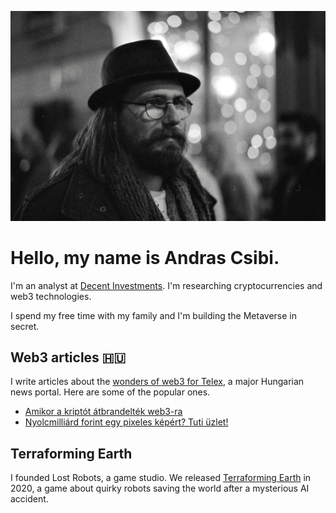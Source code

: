 ![This is an image](andras_2021.jpeg)

# Hello, my name is Andras Csibi. 

I'm an analyst at [Decent Investments](https://www.decent.net). I'm researching cryptocurrencies and web3 technologies.

I spend my free time with my family and I'm building the Metaverse in secret. 

## Web3 articles 🇭🇺

I write articles about the [wonders of web3 for Telex](https://telex.hu/szerzo/csibi-andras), a major Hungarian news portal. Here are some of the popular ones.

- [Amikor a kriptót átbrandelték web3-ra](https://telex.hu/nevertek/2022/01/24/web3-kripto-nft-metaverzum)
- [Nyolcmilliárd forint egy pixeles képért? Tuti üzlet!](https://telex.hu/nevertek/2022/03/23/nyolcmilliard-forint-egy-pixeles-kepert-tuti-uzlet)

## Terraforming Earth

I founded Lost Robots, a game studio. We released [Terraforming Earth](https://www.terraforming.earth) in 2020, a game about quirky robots saving the world after a mysterious AI accident.

